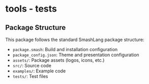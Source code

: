# tools - tests
## Package Structure

This package follows the standard SmashLang package structure:

- `package.smash`: Build and installation configuration
- `package_config.json`: Theme and presentation configuration
- `assets/`: Package assets (logos, icons, etc.)
- `src/`: Source code
- `examples/`: Example code
- `tests/`: Test files

